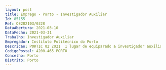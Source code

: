 ```yaml
--- 
layout: post
title: Emprego - Porto - Investigador Auxiliar
Id: 85155
Ref: OE202103/0328
DataAbertura: 2021-03-10
DataFecho: 2021-03-31
Trabalho: Investigador Auxiliar
Empregador: Instituto Politécnico do Porto
Descricao: PORTIC 02 2021  1 lugar de equiparado a investigador auxiliar doutorado(a) na área de tecnologias para a saúde, para liderar investigação em tópicos relacionados com o desenho e implementação de sistemas digitais para a saúde e telesaúde, nomeadamente dispositivos médicos inteligentes, weareables e aquisição de dados, entre outros. Os trabalhos estarão relacionados com as atividades desenvolvidas no âmbito de projetos em curso, e outros projetos futuros de áreas relacionadas.
CodigoPostal: 4200-465 PORTO
Concelho: Porto
Distrito: Porto
--- 
```

